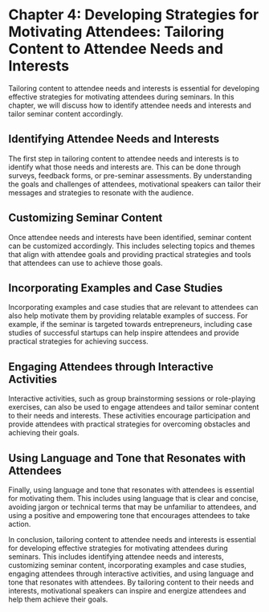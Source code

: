 Chapter 4: Developing Strategies for Motivating Attendees: Tailoring Content to Attendee Needs and Interests
============================================================================================================

Tailoring content to attendee needs and interests is essential for developing effective strategies for motivating attendees during seminars. In this chapter, we will discuss how to identify attendee needs and interests and tailor seminar content accordingly.

Identifying Attendee Needs and Interests
----------------------------------------

The first step in tailoring content to attendee needs and interests is to identify what those needs and interests are. This can be done through surveys, feedback forms, or pre-seminar assessments. By understanding the goals and challenges of attendees, motivational speakers can tailor their messages and strategies to resonate with the audience.

Customizing Seminar Content
---------------------------

Once attendee needs and interests have been identified, seminar content can be customized accordingly. This includes selecting topics and themes that align with attendee goals and providing practical strategies and tools that attendees can use to achieve those goals.

Incorporating Examples and Case Studies
---------------------------------------

Incorporating examples and case studies that are relevant to attendees can also help motivate them by providing relatable examples of success. For example, if the seminar is targeted towards entrepreneurs, including case studies of successful startups can help inspire attendees and provide practical strategies for achieving success.

Engaging Attendees through Interactive Activities
-------------------------------------------------

Interactive activities, such as group brainstorming sessions or role-playing exercises, can also be used to engage attendees and tailor seminar content to their needs and interests. These activities encourage participation and provide attendees with practical strategies for overcoming obstacles and achieving their goals.

Using Language and Tone that Resonates with Attendees
-----------------------------------------------------

Finally, using language and tone that resonates with attendees is essential for motivating them. This includes using language that is clear and concise, avoiding jargon or technical terms that may be unfamiliar to attendees, and using a positive and empowering tone that encourages attendees to take action.

In conclusion, tailoring content to attendee needs and interests is essential for developing effective strategies for motivating attendees during seminars. This includes identifying attendee needs and interests, customizing seminar content, incorporating examples and case studies, engaging attendees through interactive activities, and using language and tone that resonates with attendees. By tailoring content to their needs and interests, motivational speakers can inspire and energize attendees and help them achieve their goals.
